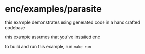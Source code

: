 # enc/examples/parasite

this example demonstrates using generated code in a hand crafted codebase

this example assumes that you've [installed](../../README.md#installation) enc

to build and run this example, run `make run`
